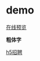 # demo 

[在线预览](https://galan99.github.io/demo/)


**粗体字**

[h5招聘](https://galan99.github.io/demo/ledou/zhaopin/)
